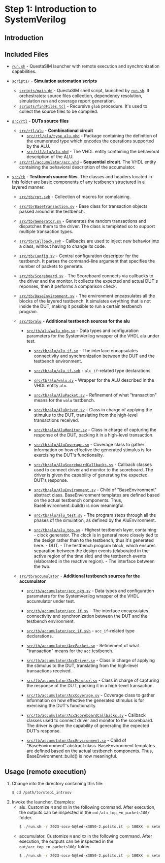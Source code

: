 # Step 1: Introduction to SystemVerilog 

## Introduction

## Included Files 

- [`run.sh`](./run.sh) - QuestaSIM launcher with remote execution and synchronization capabilities. 
- [`scripts/`](./scripts) - **Simulation automation scripts**
    - [`scripts/main.do`](.scripts/main.do) - QuestaSIM shell script, launched by
      [`run.sh`](./run.sh). It orchestrates: source files collection, dependency resolution,
      simulation run and coverage report generation.
    - [`scripts/findFiles.tcl`](.scripts/findFiles.tcl) - Recursive `glob` procedure. It's used to
      collect the source files to be compiled.

- [`src/rtl`](./src/rtl) - **DUTs source files**
    - [`src/rtl/alu`](./src/rtl/alu) - **Combinational circuit**
        - [`src/rtl/alu/type_alu.vhd`](./src/rtl/alu/type_alu.vhd) - Package containing the
          definition of the enumerated type which encodes the operations supported by the ALU.
        - [`src/rtl/alu/alu.vhd`](./src/rtl/alu/alu.vhd) - The VHDL entity containing the behavioral
          description of the ALU.
    - [`src/rtl/accumulator/acc.vhd`](./src/rtl/accumulator/acc.vhd) - **Sequential circuit**. The
      VHDL entity containing the behavioral description of the accumulator.

- [`src/tb`](./src/tb) - **Testbench source files**. The classes and headers located in this folder
  are basic components of any testbench structured in a layered manner.
    - [`src/tb/rpt.svh`](./src/tb/rpt.svh) - Collection of macros for complaining.   
    - [`src/tb/BaseTransaction.sv`](./src/tb/BaseTransaction.sv) - Base class for transaction
      objects passed around in the testbench.
    - [`src/tb/Generator.sv`](./src/tb/Generator.sv) - Generates the random transactions and
      dispatches them to the driver. The class is templated so to support multiple transaction
      types.
    - [`src/tb/Callback.svh`](./src/tb/Callback.svh) - Callbacks are used to inject new behavior
      into a class, without having to change its code.
    - [`src/tb/Config.sv`](./src/tb/Config.sv) - Central configuration descriptor for the testbench.
      It parses the command-line argument that specifies the number of packets to generate.
    - [`src/tb/Scoreboard.sv`](./src/tb/Scoreboard.sv) - The Scoreboard connects via callbacks to
      the driver and the monitor. It collects the expected and actual DUT's reponses, then it
      performs a comparison check.
    - [`src/tb/BaseEnvironment.sv`](./src/tb/BaseEnvironment.sv) - The environment encapsulates all
      the blocks of the layered testbench. It simulates evrything that is not inside the DUT, making
      it possible to run a certain testbench program.

    - [`src/tb/alu`](./src/tb/alu) - **Additional testbench sources for the alu**
        - [`src/tb/alu/walu_pkg.sv`](./src/tb/alu/walu_pkg.sv) - Data types and configuration
          parameters for the SystemVerilog wrapper of the VHDL alu under test.
          - [`src/tb/alu/alu_if.sv`](./src/tb/alu/alu_if.sv) - The interface encapsulates
            connectivity and synchronization between the DUT and the testbench environment.
          - [`src/tb/alu/alu_if.svh`](./src/tb/alu/alu_if.svh) - `alu_if`-related type declarations.
          - [`src/tb/alu/walu.sv`](./src/tb/alu/walu.sv) - Wrapper for the ALU described in the VHDL
            entity `alu`.

          - [`src/tb/alu/AluPacket.sv`](./src/tb/alu/AluPacket.sv) - Refinement of what
            "transaction" means for the `walu` testbench.
          - [`src/tb/alu/AluDriver.sv`](./src/tb/alu/AluDriver.sv) - Class in charge of applying the
            stimulus to the DUT, translating from the high-level transactions received.
          - [`src/tb/alu/AluMonitor.sv`](./src/tb/alu/AluMonitor.sv) - Class in charge of capturing
            the response of the DUT, packing it in a high-level transaction.
          - [`src/tb/alu/AluCoverage.sv`](./src/tb/alu/AluCoverage.sv) - Coverage class to gather
            information on how effective the generated stimulus is for exercising the DUT's
            functionality.
          - [`src/tb/alu/AluScoreboardCallbacks.sv`](./src/tb/alu/AluScoreboardCallbacks.sv) - Callback
            classes used to connect driver and monitor to the scoreboard. The driver is
            given the capability of generating the expected DUT's response.
          - [`src/tb/alu/AluEnvironment.sv`](./src/tb/alu/AluEnvironment.sv) - Child of
            "BaseEnvironment" abstract class. BaseEnvironment templates are defined based on the
            actual testbench components. Thus, BaseEnvironment::build() is now meaningful.

          - [`src/tb/alu/alu_test.sv`](./src/tb/alu/alu_test.sv) - The program steps through all the
            phases of the simulation, as defined by the AluEnvironment.
          - [`src/tb/alu/alu_top.sv`](./src/tb/alu/alu_top.sv) - Highest testbench layer,
            containing:
                - clock generator. The clock is in general more closely tied to the design rather
                  than to the testbench, thus it's generated here.
                - DUT.
                - The testbench program block, which ensures separation between the design events
                  (elaborated in the active region of the time slot) and the testbench events
                  (elaborated in the reactive region).
                - The interface between the two.

    - [`src/tb/accumulator`](./src/tb/accumulator) - **Additional testbench sources for the
      accumulator** 
        - [`src/tb/accumulator/acc_pkg.sv`](./src/tb/accumulator/acc_pkg.sv) - Data types and
          configuration parameters for the SystemVerilog wrapper of the VHDL accumulator under test.
        - [`src/tb/accumulator/acc_if.sv`](./src/tb/accumulator/acc_if.sv) - The interface
          encapsulates connectivity and synchronization between the DUT and the testbench
          environment.
        - [`src/tb/accumulator/acc_if.svh`](./src/tb/accumulator/acc_if.svh) - `acc_if`-related type
          declarations.

        - [`src/tb/accumulator/AccPacket.sv`](./src/tb/accumulator/AccPacket.sv) - Refinement of what
          "transaction" means for the `acc` testbench.
        - [`src/tb/accumulator/AccDriver.sv`](./src/tb/accumulator/AccDriver.sv) - Class in charge of
          applying the stimulus to the DUT, translating from the high-level transactions received.
        - [`src/tb/accumulator/AccMonitor.sv`](./src/tb/accumulator/AccMonitor.sv) - Class in charge
          of capturing the response of the DUT, packing it in a high-level transaction.
        - [`src/tb/accumulator/AccCoverage.sv`](./src/tb/accumulator/AccCoverage.sv) - Coverage class
          to gather information on how effective the generated stimulus is for exercising the DUT's
          functionality.
        - [`src/tb/accumulator/AccScoreboardCallbacks.sv`](./src/tb/accumulator/AccScoreboardCallbacks.sv) -
          Callback classes used to connect driver and monitor to the scoreboard. The driver is
          given the capability of generating the expected DUT's response.
        - [`src/tb/accumulator/AccEnvironment.sv`](./src/tb/accumulator/AccEnvironment.sv) - Child of
          "BaseEnvironment" abstract class. BaseEnvironment templates are defined based on the
          actual testbench components. Thus, BaseEnvironment::build() is now meaningful.

## Usage (remote execution)

1. Change into the directory containing this file: 
    ```bash 
    $ cd /path/to/step1_introsv 
    ```
2. Invoke the launcher. Examples:
    * alu. Customize `N` and `XX` in the following command. After execution, the outputs can be
      inspected in the `out/alu_top_+n_packets100/` folder.  
      ```bash 
      $ ./run.sh -r 2023-socv-N@led-x3850-2.polito.it -p 100XX -m setmentor -- alu_top +n_packets100 
      ```
    * accumulator. Customize `N` and `XX` in the following command. After execution, the outputs can
      be inspected in the `out/acc_top_+n_packets100/` folder.  
      ```bash 
      $ ./run.sh -r 2023-socv-N@led-x3850-2.polito.it -p 100XX -m setmentor -- acc_top +n_packets100 
      ```
 
